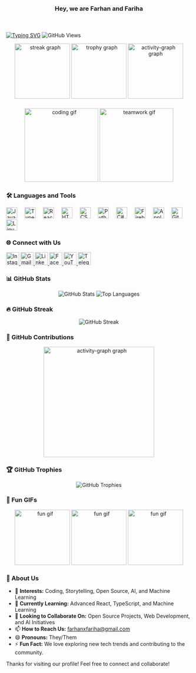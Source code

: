 <br clear="both">

<h3 align="center">Hey, we are Farhan and Fariha</h3>

###

<br clear="both">

[![Typing SVG](https://readme-typing-svg.demolab.com?font=Fira+Code&duration=2590&pause=1000&color=F73511&center=true&vCenter=true&width=435&lines=Hi,+this+is+Farhan+and+Fariha;We+are+storytellers+and+developers;Lost+in+code+%3F;Trust+the+process)](https://git.io/typing-svg)
![GitHub Views](https://komarev.com/ghpvc/?username=farhanxfariha&color=FAC151)

<div align="center">
  <img src="https://streak-stats.demolab.com?user=farhanxfariha&locale=en&mode=daily&theme=dracula&hide_border=false&border_radius=5" height="150" alt="streak graph" />
  <img src="https://github-profile-trophy.vercel.app/?username=farhanxfariha&column=3&margin-w=15&margin-h=15" height="150" alt="trophy graph" />
  <img src="https://github-readme-activity-graph.vercel.app/graph?username=farhanxfariha&point=4287f5&title_color=25b840&bg_color=682a96&color=a11a30&line=962c78&area_color=682a96" height="150" alt="activity-graph graph" />
</div>

###

<div align="center">
  <img src="https://media.giphy.com/media/l2SpKCs6EXJ2tHp6k/giphy.gif" height="200" alt="coding gif" />
  <img src="https://media.giphy.com/media/Y4ak9Ki2GZCbJxAnJD/giphy.gif" height="200" alt="teamwork gif" />
</div>

### 🛠️ Languages and Tools

<div align="left">
  <img src="https://cdn.jsdelivr.net/gh/devicons/devicon/icons/javascript/javascript-original.svg" height="30" alt="JavaScript logo" />
  <img width="12" />
  <img src="https://cdn.jsdelivr.net/gh/devicons/devicon/icons/typescript/typescript-original.svg" height="30" alt="TypeScript logo" />
  <img width="12" />
  <img src="https://cdn.jsdelivr.net/gh/devicons/devicon/icons/react/react-original.svg" height="30" alt="React logo" />
  <img width="12" />
  <img src="https://cdn.jsdelivr.net/gh/devicons/devicon/icons/html5/html5-original.svg" height="30" alt="HTML5 logo" />
  <img width="12" />
  <img src="https://cdn.jsdelivr.net/gh/devicons/devicon/icons/css3/css3-original.svg" height="30" alt="CSS3 logo" />
  <img width="12" />
  <img src="https://cdn.jsdelivr.net/gh/devicons/devicon/icons/python/python-original.svg" height="30" alt="Python logo" />
  <img width="12" />
  <img src="https://cdn.jsdelivr.net/gh/devicons/devicon/icons/csharp/csharp-original.svg" height="30" alt="C# logo" />
  <img width="12" />
  <img src="https://cdn.jsdelivr.net/gh/devicons/devicon/icons/firebase/firebase-plain.svg" height="30" alt="Firebase logo" />
  <img width="12" />
  <img src="https://cdn.jsdelivr.net/gh/devicons/devicon/icons/apple/apple-original.svg" height="30" alt="Apple logo" />
  <img width="12" />
  <img src="https://cdn.jsdelivr.net/gh/devicons/devicon/icons/github/github-original.svg" height="30" alt="GitHub logo" />
  <img width="12" />
  <img src="https://cdn.jsdelivr.net/gh/devicons/devicon/icons/linux/linux-original.svg" height="30" alt="Linux logo" />
</div>

###

### 🌐 Connect with Us

<div align="left">
  <a href="https://www.instagram.com/jiku__81/" target="_blank">
    <img src="https://img.shields.io/static/v1?message=Instagram&logo=instagram&label=&color=E4405F&logoColor=white&labelColor=&style=for-the-badge" height="35" alt="Instagram logo" />
  </a>
  <a href="mailto:phinerx749@gmail.com" target="_blank">
    <img src="https://img.shields.io/static/v1?message=Gmail&logo=gmail&label=&color=D14836&logoColor=white&labelColor=&style=for-the-badge" height="35" alt="Gmail logo" />
  </a>
  <a href="https://bd.linkedin.com/in/md-jakaria-fiad-9ab5062a0?original_referer=https%3A%2F%2Fwww.google.com%2F" target="_blank">
    <img src="https://img.shields.io/static/v1?message=LinkedIn&logo=linkedin&label=&color=0077B5&logoColor=white&labelColor=&style=for-the-badge" height="35" alt="LinkedIn logo" />
  </a>
  <a href="https://www.facebook.com/mdjakaria.fiad" target="_blank">
    <img src="https://img.shields.io/static/v1?message=Facebook&logo=facebook&label=&color=1877F2&logoColor=white&labelColor=&style=for-the-badge" height="35" alt="Facebook logo" />
  </a>
  <a href="https://www.youtube.com" target="_blank">
    <img src="https://img.shields.io/static/v1?message=YouTube&logo=youtube&label=&color=FF0000&logoColor=white&labelColor=&style=for-the-badge" height="35" alt="YouTube logo" />
  </a>
  <a href="https://t.me/@phiner7x" target="_blank">
    <img src="https://img.shields.io/static/v1?message=Telegram&logo=telegram&label=&color=2CA5E0&logoColor=white&labelColor=&style=for-the-badge" height="35" alt="Telegram logo" />
  </a>
</div>

###

### 📊 GitHub Stats

<div align="center">
  <img src="https://github-readme-stats.vercel.app/api?username=farhanxfariha&show_icons=true&theme=dracula" alt="GitHub Stats" />
  <img src="https://github-readme-stats.vercel.app/api/top-langs/?username=farhanxfariha&layout=compact&theme=dracula" alt="Top Languages" />
</div>

### 🔥 GitHub Streak

<div align="center">
  <img src="https://github-readme-streak-stats.herokuapp.com/?user=farhanxfariha&theme=dracula" alt="GitHub Streak" />
</div>

### 🎥 GitHub Contributions

<div align="center">
  <img src="https://github-readme-activity-graph.vercel.app/graph?username=farhanxfariha&point=4287f5&title_color=25b840&bg_color=682a96&color=a11a30&line=962c78&area_color=682a96" height="300" alt="activity-graph graph" />
</div>

### 🏆 GitHub Trophies

<div align="center">
  <img src="https://github-profile-trophy.vercel.app/?username=farhanxfariha&column=4&margin-w=15&margin-h=15&theme=dracula" alt="GitHub Trophies" />
</div>

### 🎨 Fun GIFs

<div align="center">
  <img src="https://media.giphy.com/media/3o7aD6tpXFxHhvfIVK/giphy.gif" height="150" alt="fun gif" />
  <img src="https://media.giphy.com/media/1xkAnDwLv07WpiDhsr/giphy.gif" height="150" alt="fun gif" />
  <img src="https://media.giphy.com/media/13HgwGsXF0aiGY/giphy.gif" height="150" alt="fun gif" />
</div>

### 💬 About Us

- 👀 **Interests:** Coding, Storytelling, Open Source, AI, and Machine Learning
- 🌱 **Currently Learning:** Advanced React, TypeScript, and Machine Learning
- 💞️ **Looking to Collaborate On:** Open Source Projects, Web Development, and AI Initiatives
- 📫 **How to Reach Us:** [farhanxfariha@gmail.com](mailto:farhanxfariha@gmail.com)
- 😄 **Pronouns:** They/Them
- ⚡ **Fun Fact:** We love exploring new tech trends and contributing to the community.

Thanks for visiting our profile! Feel free to connect and collaborate!
